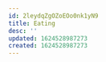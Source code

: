 ```yaml
---
id: 2leydqZgOZoEOo0nk1yN9
title: Eating
desc: ''
updated: 1624528987273
created: 1624528987273
---
```


